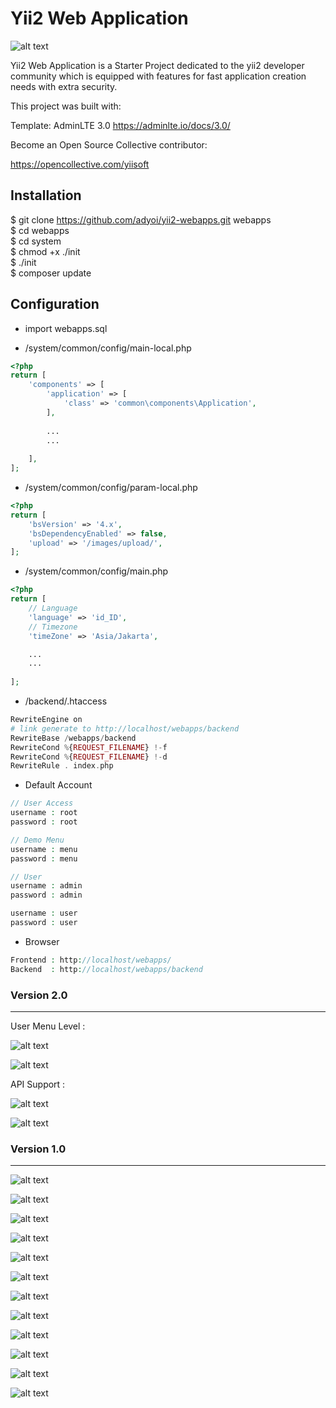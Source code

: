 # Yii2 Web Application

![alt text](https://raw.githubusercontent.com/adyoi/yii2-webapps/master/images/13.png)

Yii2 Web Application is a Starter Project dedicated to the yii2 developer community which is equipped with features for fast application creation needs with extra security.

This project was built with:

Template: AdminLTE 3.0 https://adminlte.io/docs/3.0/

Become an Open Source Collective contributor:

https://opencollective.com/yiisoft

## Installation

$ git clone https://github.com/adyoi/yii2-webapps.git webapps<br>
$ cd webapps<br>
$ cd system<br>
$ chmod +x ./init<br>
$ ./init<br>
$ composer update

## Configuration

* import webapps.sql

* /system/common/config/main-local.php
```php
<?php
return [
    'components' => [
        'application' => [
            'class' => 'common\components\Application',
        ],
        
        ...
        ...
        
    ],
];
```

* /system/common/config/param-local.php
```php
<?php
return [
    'bsVersion' => '4.x',
    'bsDependencyEnabled' => false,
    'upload' => '/images/upload/',
];
```

* /system/common/config/main.php
```php
<?php
return [
    // Language
    'language' => 'id_ID',
    // Timezone
    'timeZone' => 'Asia/Jakarta',

    ...
    ...
    
];
```

* /backend/.htaccess
```php
RewriteEngine on
# link generate to http://localhost/webapps/backend
RewriteBase /webapps/backend
RewriteCond %{REQUEST_FILENAME} !-f
RewriteCond %{REQUEST_FILENAME} !-d
RewriteRule . index.php
```

* Default Account 
```php
// User Access
username : root
password : root

// Demo Menu
username : menu
password : menu

// User 
username : admin
password : admin

username : user
password : user
```

* Browser
```php
Frontend : http://localhost/webapps/
Backend  : http://localhost/webapps/backend
```

### Version 2.0
---

User Menu Level :

![alt text](https://raw.githubusercontent.com/adyoi/yii2-webapps/master/images/14.png)

![alt text](https://raw.githubusercontent.com/adyoi/yii2-webapps/master/images/15.png)


API Support :

![alt text](https://raw.githubusercontent.com/adyoi/yii2-webapps/master/images/16.png)

![alt text](https://raw.githubusercontent.com/adyoi/yii2-webapps/master/images/17.png)


### Version 1.0
---

![alt text](https://raw.githubusercontent.com/adyoi/yii2-webapps/master/images/1.png)

![alt text](https://raw.githubusercontent.com/adyoi/yii2-webapps/master/images/2.png)

![alt text](https://raw.githubusercontent.com/adyoi/yii2-webapps/master/images/3.png)

![alt text](https://raw.githubusercontent.com/adyoi/yii2-webapps/master/images/4.png)

![alt text](https://raw.githubusercontent.com/adyoi/yii2-webapps/master/images/5.png)

![alt text](https://raw.githubusercontent.com/adyoi/yii2-webapps/master/images/6.png)

![alt text](https://raw.githubusercontent.com/adyoi/yii2-webapps/master/images/7.png)

![alt text](https://raw.githubusercontent.com/adyoi/yii2-webapps/master/images/8.png)

![alt text](https://raw.githubusercontent.com/adyoi/yii2-webapps/master/images/9.png)

![alt text](https://raw.githubusercontent.com/adyoi/yii2-webapps/master/images/10.png)

![alt text](https://raw.githubusercontent.com/adyoi/yii2-webapps/master/images/11.png)

![alt text](https://raw.githubusercontent.com/adyoi/yii2-webapps/master/images/12.png)
